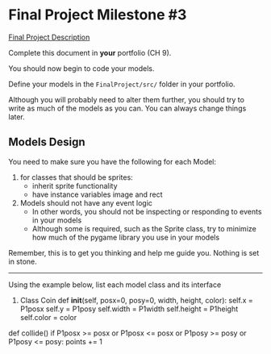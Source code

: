 # Final Project Milestone #3

[Final Project Description](https://docs.google.com/document/d/1j3zgypVjPjzXl4pL1_Wpjvp3GLCW9zcFydkwUjNfNUA/edit?usp=sharing)

Complete this document in **your** portfolio (CH 9). 

You should now begin to code your models. 

Define your models in the `FinalProject/src/` folder in your portfolio.

Although you will probably need to alter them further, you should try to write as much of the models as you can. You can always change things later.

## Models Design

You need to make sure you have the following for each Model:

1. for classes that should be sprites:
    * inherit sprite functionality
    * have instance variables image and rect
2. Models should not have any event logic
    * In other words, you should not be inspecting or responding to events in your models
    * Although some is required, such as the Sprite class, try to minimize how much of the pygame library you use in your models

Remember, this is to get you thinking and help me guide you. Nothing is set in stone.

***

Using the example below, list each model class and its interface

1. Class  Coin
  def __init__(self, posx=0, posy=0, width, height, color):
    self.x = P1posx
    self.y = P1posy
    self.width = P1width
    self.height = P1height
    self.color = color

  def collide()
    if P1posx >= posx or P1posx <= posx or P1posy >= posy or P1posy <= posy:
      points += 1
